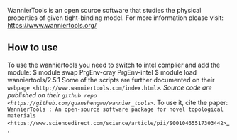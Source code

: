 WannierTools is an open source software that studies the physical properties of given tight-binding model. For more information please visit: https://www.wanniertools.org/

## How to use

To use the wanniertools you need to switch to intel complier and add the module:
$ module swap PrgEnv-cray PrgEnv-intel
$ module load wanniertools/2.5.1
Some of the scripts are further documented on their `webpage <http://www.wanniertools.com/index.html>`_.
Source code are published on their `github repo <https://github.com/quanshengwu/wannier_tools>`_.
To use it, cite the paper: `WannierTools : An open-source software package for novel topological materials <https://www.sciencedirect.com/science/article/pii/S0010465517303442>`_.
